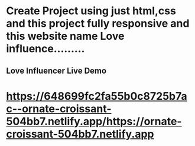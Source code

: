 # Create Project using just html,css and this project fully responsive and this website name Love influence.........
 ## Love Influencer Live Demo
 # https://648699fc2fa55b0c8725b7ac--ornate-croissant-504bb7.netlify.app/https://ornate-croissant-504bb7.netlify.app